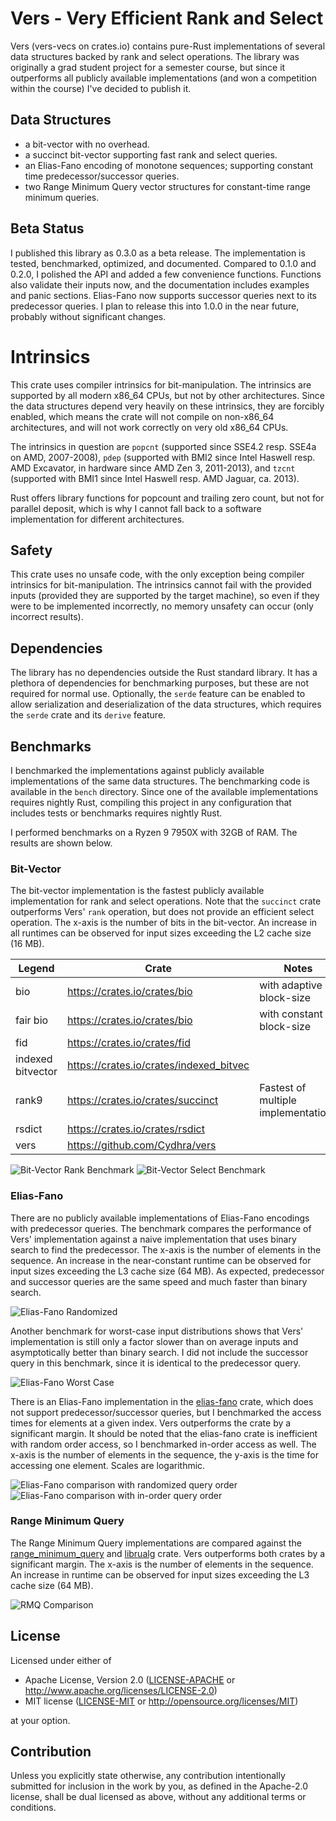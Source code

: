 # Vers - Very Efficient Rank and Select

Vers (vers-vecs on crates.io)
contains pure-Rust implementations of several data structures backed by rank and select operations.
The library was originally a grad student project for a semester course,
but since it outperforms all publicly available implementations (and won a competition within the course)
I've decided to publish it.

## Data Structures
- a bit-vector with no overhead.
- a succinct bit-vector supporting fast rank and select queries.
- an Elias-Fano encoding of monotone sequences; supporting constant time predecessor/successor queries.
- two Range Minimum Query vector structures for constant-time range minimum queries.

## Beta Status
I published this library as 0.3.0 as a beta release.
The implementation is tested, benchmarked, optimized, and documented.
Compared to 0.1.0 and 0.2.0, I polished the API and added a few convenience functions.
Functions also validate their inputs now, and the documentation includes examples and panic sections.
Elias-Fano now supports successor queries next to its predecessor queries.
I plan to release this into 1.0.0 in the near future, probably without significant changes.

# Intrinsics
This crate uses compiler intrinsics for bit-manipulation. The intrinsics are supported by
all modern x86_64 CPUs, but not by other architectures. Since the data structures depend
very heavily on these intrinsics, they are forcibly enabled, which means the crate will not
compile on non-x86_64 architectures, and will not work correctly on very old x86_64 CPUs.

The intrinsics in question are `popcnt` (supported since SSE4.2 resp. SSE4a on AMD, 2007-2008),
`pdep` (supported with BMI2 since Intel Haswell resp. AMD Excavator, in hardware since AMD Zen 3, 2011-2013),
and `tzcnt` (supported with BMI1 since Intel Haswell resp. AMD Jaguar, ca. 2013).

Rust offers library functions for popcount and trailing zero count, but not for parallel deposit,
which is why I cannot fall back to a software implementation for different architectures.

## Safety
This crate uses no unsafe code, with the only exception being compiler intrinsics for
bit-manipulation. The intrinsics cannot fail with the provided inputs (provided they are
supported by the target machine), so even if they were to be implemented incorrectly, no
memory unsafety can occur (only incorrect results).

## Dependencies
The library has no dependencies outside the Rust standard library.
It has a plethora of dependencies for benchmarking purposes, but these are not required for normal use.
Optionally, the `serde` feature can be enabled to allow serialization and deserialization of the data structures,
which requires the `serde` crate and its `derive` feature.

## Benchmarks
I benchmarked the implementations against publicly available implementations of the same data structures.
The benchmarking code is available in the `bench` directory.
Since one of the available implementations requires nightly Rust,
compiling this project in any configuration that includes tests or benchmarks requires nightly Rust.

I performed benchmarks on a Ryzen 9 7950X with 32GB of RAM.
The results are shown below.

### Bit-Vector
The bit-vector implementation is the fastest publicly available implementation for rank and select operations.
Note that the `succinct` crate outperforms Vers' `rank` operation, but does not provide an efficient select operation.
The x-axis is the number of bits in the bit-vector.
An increase in all runtimes can be observed for input sizes exceeding the L2 cache size (16 MB).

| Legend           | Crate                                    | Notes                               |
|------------------|------------------------------------------|-------------------------------------|
| bio              | https://crates.io/crates/bio             | with adaptive block-size            |
| fair bio         | https://crates.io/crates/bio             | with constant block-size            |
| fid              | https://crates.io/crates/fid             |                                     |
| indexed bitvector | https://crates.io/crates/indexed_bitvec |                                     |
| rank9            | https://crates.io/crates/succinct        | Fastest of multiple implementations |
| rsdict           | https://crates.io/crates/rsdict          |                                     |
| vers             | https://github.com/Cydhra/vers           |                                     |

![Bit-Vector Rank Benchmark](images/rank_comparison.svg)
![Bit-Vector Select Benchmark](images/select_comparison.svg)

### Elias-Fano
There are no publicly available implementations of Elias-Fano encodings with predecessor queries.
The benchmark compares the performance of Vers' implementation against a naive implementation that uses binary search
to find the predecessor.
The x-axis is the number of elements in the sequence.
An increase in the near-constant runtime can be observed for input sizes exceeding the L3 cache size 
(64 MB).
As expected, predecessor and successor queries are the same speed and much faster than binary search.

![Elias-Fano Randomized](images/elias_fano_randomized.svg)

Another benchmark for worst-case input distributions shows that Vers' implementation is still only a factor slower than
on average inputs and asymptotically better than binary search.
I did not include the successor query in this benchmark, since it is identical to the predecessor query.

![Elias-Fano Worst Case](images/elias_fano_worst_case.svg)

There is an Elias-Fano implementation in the [elias-fano](https://crates.io/crates/elias-fano) crate,
which does not support predecessor/successor queries, but I benchmarked the access times for elements at a given index.
Vers outperforms the crate by a significant margin.
It should be noted that the elias-fano crate is inefficient with random order access, so I benchmarked in-order access
as well.
The x-axis is the number of elements in the sequence, the y-axis is the time for accessing one element.
Scales are logarithmic.

![Elias-Fano comparison with randomized query order](images/elias_fano_comparison_random.svg)
![Elias-Fano comparison with in-order query order](images/elias_fano_comparison_in_order.svg)

### Range Minimum Query
The Range Minimum Query implementations are compared against the 
[range_minimum_query](https://crates.io/crates/range_minimum_query) and 
[librualg](https://crates.io/crates/librualg) crate.
Vers outperforms both crates by a significant margin.
The x-axis is the number of elements in the sequence.
An increase in runtime can be observed for input sizes exceeding the L3 cache size (64 MB).

![RMQ Comparison](images/rmq_comparison.svg)

## License

Licensed under either of

* Apache License, Version 2.0
  ([LICENSE-APACHE](LICENSE-APACHE) or http://www.apache.org/licenses/LICENSE-2.0)
* MIT license
  ([LICENSE-MIT](LICENSE-MIT) or http://opensource.org/licenses/MIT)

at your option.

## Contribution

Unless you explicitly state otherwise, any contribution intentionally submitted
for inclusion in the work by you, as defined in the Apache-2.0 license, shall be
dual licensed as above, without any additional terms or conditions.
